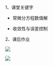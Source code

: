 1、课堂关键字

- 常微分方程数值解

- 收敛性与误差控制

2、课后作业

![](https://vip2.loli.io/2023/11/29/YrR9XUeuo6NS2na.webp)

![](https://vip2.loli.io/2023/11/29/RoCKO2H5txqfegP.webp)
